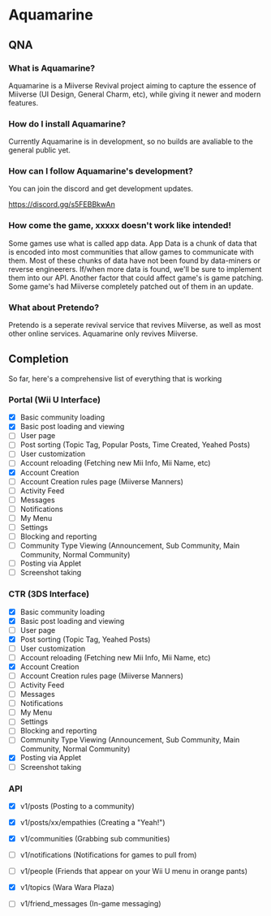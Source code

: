 # Aquamarine

## QNA

### What is Aquamarine?
Aquamarine is a Miiverse Revival project aiming to capture the essence of Miiverse (UI Design, General Charm, etc), while giving it newer and modern features.

### How do I install Aquamarine?
Currently Aquamarine is in development, so no builds are avaliable to the general public yet.

### How can I follow Aquamarine's development?
You can join the discord and get development updates.

https://discord.gg/s5FEBBkwAn

### How come the game, xxxxx doesn't work like intended!
Some games use what is called app data. App Data is a chunk of data that is encoded into most communities that allow games to communicate with them. Most of these chunks of data have not been found by data-miners or reverse engineerers. If/when more data is found, we'll be sure to implement them into our API. Another factor that could affect game's is game patching. Some game's had Miiverse completely patched out of them in an update.

### What about Pretendo?
Pretendo is a seperate revival service that revives Miiverse, as well as most other online services. Aquamarine only revives Miiverse.

## Completion

So far, here's a comprehensive list of everything that is working

### Portal (Wii U Interface)

- [x] Basic community loading
- [x] Basic post loading and viewing
- [ ] User page
- [ ] Post sorting (Topic Tag, Popular Posts, Time Created, Yeahed Posts)
- [ ] User customization
- [ ] Account reloading (Fetching new Mii Info, Mii Name, etc)
- [x] Account Creation
- [ ] Account Creation rules page (Miiverse Manners)
- [ ] Activity Feed
- [ ] Messages
- [ ] Notifications
- [ ] My Menu
- [ ] Settings
- [ ] Blocking and reporting
- [ ] Community Type Viewing (Announcement, Sub Community, Main Community, Normal Community)
- [ ] Posting via Applet
- [ ] Screenshot taking

### CTR (3DS Interface)
- [x] Basic community loading
- [x] Basic post loading and viewing
- [ ] User page
- [x] Post sorting (Topic Tag, Yeahed Posts)
- [ ] User customization
- [ ] Account reloading (Fetching new Mii Info, Mii Name, etc)
- [x] Account Creation
- [ ] Account Creation rules page (Miiverse Manners)
- [ ] Activity Feed
- [ ] Messages
- [ ] Notifications
- [ ] My Menu
- [ ] Settings
- [ ] Blocking and reporting
- [ ] Community Type Viewing (Announcement, Sub Community, Main Community, Normal Community)
- [x] Posting via Applet
- [ ] Screenshot taking

### API
- [x] v1/posts (Posting to a community)
- [x] v1/posts/xx/empathies (Creating a "Yeah!")
- [x] v1/communities (Grabbing sub communities)
- [ ] v1/notifications (Notifications for games to pull from)
- [ ] v1/people (Friends that appear on your Wii U menu in orange pants)
- [x] v1/topics (Wara Wara Plaza)
- [ ] v1/friend_messages (In-game messaging)


